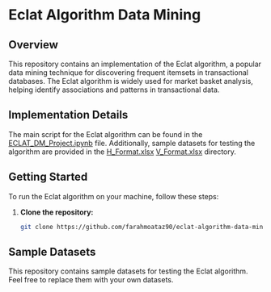 
# Eclat Algorithm Data Mining

## Overview

This repository contains an implementation of the Eclat algorithm, a popular data mining technique for discovering frequent itemsets in transactional databases. The Eclat algorithm is widely used for market basket analysis, helping identify associations and patterns in transactional data.

## Implementation Details

The main script for the Eclat algorithm can be found in the [ECLAT_DM_Project.ipynb](https://github.com/farahmoataz90/eclat-algorithm-data-mining/blob/main/ECLAT_DM_Project.ipynb) file. Additionally, sample datasets for testing the algorithm are provided in the [H_Format.xlsx](https://github.com/farahmoataz90/eclat-algorithm-data-mining/blob/main/H_Format.xlsx)  [V_Format.xlsx](https://github.com/farahmoataz90/eclat-algorithm-data-mining/blob/main/V_Format.xlsx) directory.

## Getting Started

To run the Eclat algorithm on your machine, follow these steps:

1. **Clone the repository:**

   ```bash
   git clone https://github.com/farahmoataz90/eclat-algorithm-data-mining.git

## Sample Datasets

This repository contains sample datasets for testing the Eclat algorithm. Feel free to replace them with your own datasets.



